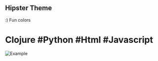 ## Hipster Theme

:) Fun colors
# Clojure #Python #Html #Javascript

![Example](http://xzerocode.github.com/hipster-theme/screenshot.png)
